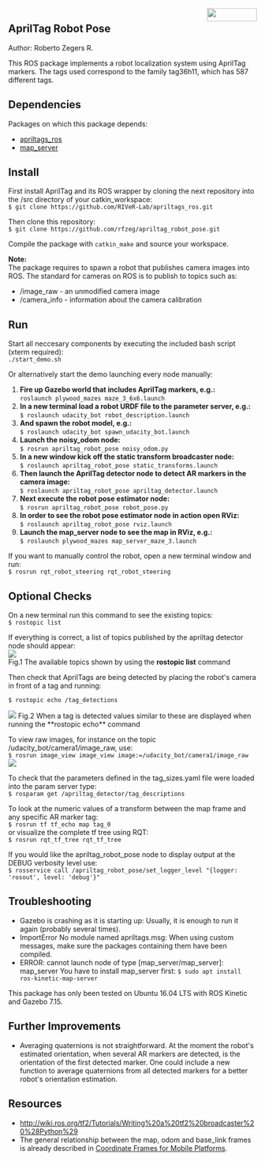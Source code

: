 <img src="https://raw.githubusercontent.com/rfzeg/apriltag_robot_pose/master/docs/imgs/ros_logo.png" align="right" width="101" height="27" /> 
 
## AprilTag Robot Pose
Author: Roberto Zegers R.

This ROS package implements a robot localization system using AprilTag markers. The tags used correspond to the family tag36h11, which has 587 different tags.

## Dependencies
Packages on which this package depends:
+ [apriltags_ros](https://github.com/RIVeR-Lab/apriltags_ros)
+ [map_server](http://wiki.ros.org/map_server)

## Install

First install AprilTag and its ROS wrapper by cloning the next repository into the /src directory of your catkin_workspace:  
`$ git clone https://github.com/RIVeR-Lab/apriltags_ros.git`  

Then clone this repository:  
`$ git clone https://github.com/rfzeg/apriltag_robot_pose.git`  

Compile the package with `catkin_make` and source your workspace.

**Note:**  
The package requires to spawn a robot that publishes camera images into ROS. The standard for cameras on ROS is to publish to topics such as:  
+ /image_raw - an unmodified camera image
+ /camera_info - information about the camera calibration

## Run

Start all neccesary components by executing the included bash script (xterm required):  
`./start_demo.sh`

Or alternatively start the demo launching every node manually:  

1.  **Fire up Gazebo world that includes AprilTag markers, e.g.:**  
    `roslaunch plywood_mazes maze_3_6x6.launch`
2.  **In a new terminal load a robot URDF file to the parameter server, e.g.:**  
    `$ roslaunch udacity_bot robot_description.launch`
3.  **And spawn the robot model, e.g.:**  
    `$ roslaunch udacity_bot spawn_udacity_bot.launch`
4.  **Launch the noisy_odom node:**  
    `$ rosrun apriltag_robot_pose noisy_odom.py`
5.  **In a new window kick off the static transform broadcaster node:**  
    `$ roslaunch apriltag_robot_pose static_transforms.launch`
6.  **Then launch the AprilTag detector node to detect AR markers in the camera image:**  
    `$ roslaunch apriltag_robot_pose apriltag_detector.launch`
7.  **Next execute the robot pose estimator node:**  
    `$ rosrun apriltag_robot_pose robot_pose.py`
8.  **In order to see the robot pose estimator node in action open RViz:**  
    `$ roslaunch apriltag_robot_pose rviz.launch`
9.  **Launch the map_server node to see the map in RViz, e.g.:**  
    `$ roslaunch plywood_mazes map_server_maze_3.launch`

If you want to manually control the robot, open a new terminal window and run:  
`$ rosrun rqt_robot_steering rqt_robot_steering`

## Optional Checks

On a new terminal run this command to see the existing topics:  
`$ rostopic list`  

If everything is correct, a list of topics published by the apriltag detector node should appear:  
<img src="https://raw.githubusercontent.com/rfzeg/apriltag_robot_pose/master/docs/imgs/rostopic_list_result.png">  
Fig.1 The available topics shown by using the **rostopic list** command  

Then check that AprilTags are being detected by placing the robot's camera in front of a tag and running:

`$ rostopic echo /tag_detections`  

<img src="https://raw.githubusercontent.com/rfzeg/apriltag_robot_pose/master/docs/imgs/rostopic_echo_result.png">  
Fig.2 When a tag is detected values similar to these are displayed when running the **rostopic echo** command  
  
To view raw images, for instance on the topic /udacity_bot/camera1/image\_raw, use:  
`$ rosrun image_view image_view image:=/udacity_bot/camera1/image_raw`  
<img src="https://raw.githubusercontent.com/rfzeg/apriltag_robot_pose/master/docs/imgs/image_view_example.png">  

To check that the parameters defined in the tag\_sizes.yaml file were loaded into the param server type:  
`$ rosparam get /apriltag_detector/tag_descriptions`  

To look at the numeric values of a transform between the map frame and any specific AR marker tag:  
`$ rosrun tf tf_echo map tag_0`  
or visualize the complete tf tree using RQT:  
`$ rosrun rqt_tf_tree rqt_tf_tree`  

If you would like the apriltag_robot_pose node to display output at the DEBUG verbosity level use:  
`$ rosservice call /apriltag_robot_pose/set_logger_level "{logger: 'rosout', level: 'debug'}"`  

## Troubleshooting
+ Gazebo is crashing as it is starting up: Usually, it is enough to run it again (probably several times).
+ ImportError No module named apriltags.msg: When using custom messages, make sure the packages containing them have been compiled.
+ ERROR: cannot launch node of type [map_server/map_server]: map_server
  You have to install map_server first: `$ sudo apt install ros-kinetic-map-server`

This package has only been tested on Ubuntu 16.04 LTS with ROS Kinetic and Gazebo 7.15.

## Further Improvements
+ Averaging quaternions is not straightforward. At the moment the robot's estimated orientation, when several AR markers are detected, is the orientation of the first detected marker.
  One could include a new function to average quaternions from all detected markers for a better robot's orientation estimation.

## Resources
+ http://wiki.ros.org/tf2/Tutorials/Writing%20a%20tf2%20broadcaster%20%28Python%29
+ The general relationship between the map, odom and base\_link frames is already described in [Coordinate Frames for Mobile Platforms](http://www.ros.org/reps/rep-0105.html).
